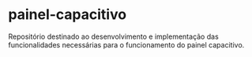 # painel-capacitivo
Repositório destinado ao desenvolvimento e implementação das funcionalidades necessárias para o funcionamento do painel capacitivo.
